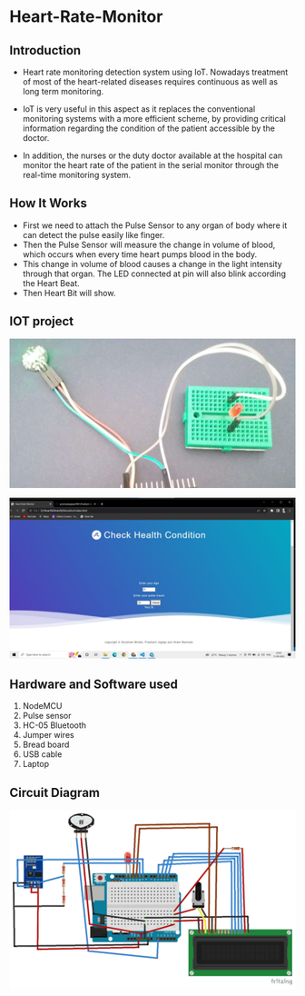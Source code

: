 # Heart-Rate-Monitor

## Introduction
- Heart rate monitoring detection system using IoT. Nowadays
treatment of most of the heart-related diseases requires continuous as well as long term
monitoring.
 
 - IoT is very useful in this aspect as it replaces the conventional monitoring
systems with a more efficient scheme, by providing critical information regarding the
condition of the patient accessible by the doctor.
 - In addition, the nurses or the duty
doctor available at the hospital can monitor the heart rate of the patient in the serial
monitor through the real-time monitoring system.

## How It Works
- First we need to attach the Pulse Sensor to any organ of body where it can detect the pulse easily like finger. 
- Then the Pulse Sensor will measure the change in volume of blood, which occurs when every time heart pumps blood in the body. 
- This change in volume of blood causes a change in the light intensity through that organ.  The LED connected at pin will also blink according the Heart Beat.
- Then Heart Bit will show.

## IOT project 


![Website](IOTPROJECT.jpg)

![PROJECT IMAGES](website.jpg)

## Hardware and Software used
1. NodeMCU
2. Pulse sensor
3. HC-05 Bluetooth
4. Jumper wires
5. Bread board
6. USB cable
7. Laptop

## Circuit Diagram
![Website](fig.png)

